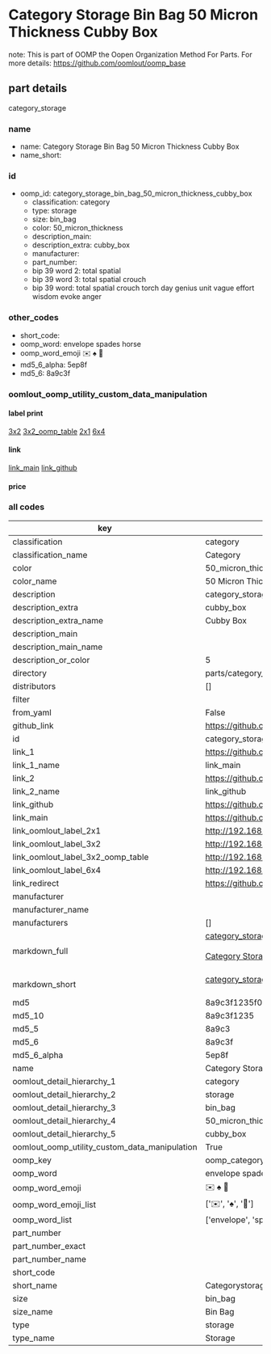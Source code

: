 # Category Storage Bin Bag 50 Micron Thickness Cubby Box  

note: This is part of OOMP the Oopen Organization Method For Parts. For more details: https://github.com/oomlout/oomp_base

##  part details
  



category_storage



### name
* name: Category Storage Bin Bag 50 Micron Thickness Cubby Box
* name_short: 
### id
* oomp_id: category_storage_bin_bag_50_micron_thickness_cubby_box
  * classification: category
  * type: storage
  * size: bin_bag
  * color: 50_micron_thickness
  * description_main: 
  * description_extra: cubby_box
  * manufacturer: 
  * part_number: 
  * bip 39 word 2: total spatial
  * bip 39 word 3: total spatial crouch
  * bip 39 word: total spatial crouch torch day genius unit vague effort wisdom evoke anger

### other_codes
* short_code: 
* oomp_word: envelope spades horse
* oomp_word_emoji :envelope: :spades: :horse:
* md5_6_alpha: 5ep8f
* md5_6: 8a9c3f






### oomlout_oomp_utility_custom_data_manipulation
#### label print
[3x2](http://192.168.1.245:1112/?label=oomp%205ep8f)
[3x2_oomp_table](http://192.168.1.108:1112/?label=oomp%205ep8f)
[2x1](http://192.168.1.242:1112/?label=oomp%205ep8f)
[6x4](http://192.168.1.55:1112/?label=oomp%205ep8f)    

#### link

[link_main](https://github.com/oomlout/oomlout_oomp_version_1_messy/tree/main/parts/category_storage_bin_bag_50_micron_thickness_cubby_box) [link_github](https://github.com/oomlout/oomlout_oomp_version_1_messy/tree/main/parts/category_storage_bin_bag_50_micron_thickness_cubby_box)                             

#### price







### all codes 
| key | value |  
| --- | --- |  
| classification | category |  
| classification_name | Category |  
| color | 50_micron_thickness |  
| color_name | 50 Micron Thickness |  
| description | category_storage |  
| description_extra | cubby_box |  
| description_extra_name | Cubby Box |  
| description_main |  |  
| description_main_name |  |  
| description_or_color | 5  |  
| directory | parts/category_storage_bin_bag_50_micron_thickness_cubby_box |  
| distributors | [] |  
| filter |  |  
| from_yaml | False |  
| github_link | https://github.com/oomlout/oomlout_oomp_part_src/tree/main/parts/category_storage_bin_bag_50_micron_thickness_cubby_box |  
| id | category_storage_bin_bag_50_micron_thickness_cubby_box |  
| link_1 | https://github.com/oomlout/oomlout_oomp_version_1_messy/tree/main/parts/category_storage_bin_bag_50_micron_thickness_cubby_box |  
| link_1_name | link_main |  
| link_2 | https://github.com/oomlout/oomlout_oomp_version_1_messy/tree/main/parts/category_storage_bin_bag_50_micron_thickness_cubby_box |  
| link_2_name | link_github |  
| link_github | https://github.com/oomlout/oomlout_oomp_version_1_messy/tree/main/parts/category_storage_bin_bag_50_micron_thickness_cubby_box |  
| link_main | https://github.com/oomlout/oomlout_oomp_version_1_messy/tree/main/parts/category_storage_bin_bag_50_micron_thickness_cubby_box |  
| link_oomlout_label_2x1 | http://192.168.1.242:1112/?label=oomp%205ep8f |  
| link_oomlout_label_3x2 | http://192.168.1.245:1112/?label=oomp%205ep8f |  
| link_oomlout_label_3x2_oomp_table | http://192.168.1.108:1112/?label=oomp%205ep8f |  
| link_oomlout_label_6x4 | http://192.168.1.55:1112/?label=oomp%205ep8f |  
| link_redirect | https://github.com/oomlout/oomlout_oomp_version_1_messy/tree/main/parts/category_storage_bin_bag_50_micron_thickness_cubby_box |  
| manufacturer |  |  
| manufacturer_name |  |  
| manufacturers | [] |  
| markdown_full | [category_storage_bin_bag_50_micron_thickness_cubby_box](none)<br>[](none)<br>[Category Storage Bin Bag 50 Micron Thickness Cubby Box](none)<br><br> |  
| markdown_short | [category_storage_bin_bag_50_micron_thickness_cubby_box](none)<br><br> |  
| md5 | 8a9c3f1235f0bdb5839c0e546874272e |  
| md5_10 | 8a9c3f1235 |  
| md5_5 | 8a9c3 |  
| md5_6 | 8a9c3f |  
| md5_6_alpha | 5ep8f |  
| name | Category Storage Bin Bag 50 Micron Thickness Cubby Box |  
| oomlout_detail_hierarchy_1 | category |  
| oomlout_detail_hierarchy_2 | storage |  
| oomlout_detail_hierarchy_3 | bin_bag |  
| oomlout_detail_hierarchy_4 | 50_micron_thickness |  
| oomlout_detail_hierarchy_5 | cubby_box |  
| oomlout_oomp_utility_custom_data_manipulation | True |  
| oomp_key | oomp_category_storage_bin_bag_50_micron_thickness_cubby_box |  
| oomp_word | envelope spades horse |  
| oomp_word_emoji | :envelope: :spades: :horse: |  
| oomp_word_emoji_list | [':envelope:', ':spades:', ':horse:'] |  
| oomp_word_list | ['envelope', 'spades', 'horse'] |  
| part_number |  |  
| part_number_exact |  |  
| part_number_name |  |  
| short_code |  |  
| short_name | Categorystorage |  
| size | bin_bag |  
| size_name | Bin Bag |  
| type | storage |  
| type_name | Storage |  
